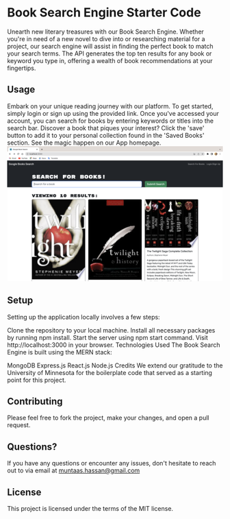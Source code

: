 # Book Search Engine Starter Code


Unearth new literary treasures with our Book Search Engine. Whether you're in need of a new novel to dive into or researching material for a project, our search engine will assist in finding the perfect book to match your search terms. The API generates the top ten results for any book or keyword you type in, offering a wealth of book recommendations at your fingertips.

## Usage
Embark on your unique reading journey with our platform. To get started, simply login or sign up using the provided link. Once you've accessed your account, you can search for books by entering keywords or titles into the search bar. Discover a book that piques your interest? Click the 'save' button to add it to your personal collection found in the 'Saved Books' section. See the magic happen on our App homepage. ![App homepage](assets/myImage.jpg)

## Setup
Setting up the application locally involves a few steps:

Clone the repository to your local machine.
Install all necessary packages by running npm install.
Start the server using npm start command.
Visit http://localhost:3000 in your browser.
Technologies Used
The Book Search Engine is built using the MERN stack:

MongoDB
Express.js
React.js
Node.js
Credits
We extend our gratitude to the University of Minnesota for the boilerplate code that served as a starting point for this project.

## Contributing
Please feel free to fork the project, make your changes, and open a pull request.

## Questions?
If you have any questions or encounter any issues, don't hesitate to reach out to via email at muntaas.hassan@gmail.com

## License
This project is licensed under the terms of the MIT license.





